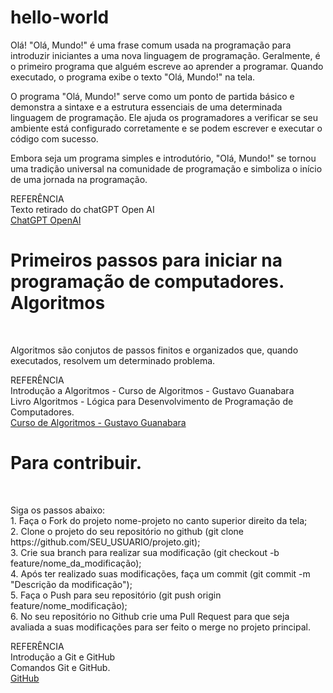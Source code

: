 # hello-world

<p>Olá! "Olá, Mundo!" é uma frase comum usada na programação para introduzir iniciantes a uma nova linguagem de programação. Geralmente, é o primeiro programa que alguém escreve ao aprender a programar. Quando executado, o programa exibe o texto "Olá, Mundo!" na tela.

O programa "Olá, Mundo!" serve como um ponto de partida básico e demonstra a sintaxe e a estrutura essenciais de uma determinada linguagem de programação. Ele ajuda os programadores a verificar se seu ambiente está configurado corretamente e se podem escrever e executar o código com sucesso.

Embora seja um programa simples e introdutório, "Olá, Mundo!" se tornou uma tradição universal na comunidade de programação e simboliza o início de uma jornada na programação.</p>

<p>REFERÊNCIA<br>
  Texto retirado do chatGPT Open AI<br>
  <a href="https://chat.openai.com/">ChatGPT OpenAI<a></p>


<h1>Primeiros passos para iniciar na programação de computadores.<br>Algoritmos</h1><br>
<p>Algoritmos são conjutos de passos finitos e organizados que, quando executados, resolvem um determinado problema.<br>

REFERÊNCIA<br>
  Introdução a Algoritmos - Curso de Algoritmos - Gustavo Guanabara<br>
  Livro Algoritmos - Lógica para Desenvolvimento de Programação de Computadores.<br>
  <a href="https://www.youtube.com/watch?v=8mei6uVttho&list=PLHz_AreHm4dmSj0MHol_aoNYCSGFqvfXV">Curso de Algoritmos - Gustavo Guanabara</a></p>


<h1>Para contribuir.</h1><br>
<p>Siga os passos abaixo:<br>
1. Faça o Fork do projeto nome-projeto no canto superior direito da tela;<br>
2. Clone o projeto do seu repositório no github (git clone https://github.com/SEU_USUARIO/projeto.git);<br>
3. Crie sua branch para realizar sua modificação (git checkout -b feature/nome_da_modificação);<br>
4. Após ter realizado suas modificações, faça um commit (git commit -m "Descrição da modificação");<br>
5. Faça o Push para seu repositório (git push origin feature/nome_modificação);<br>
6. No seu repositório no Github crie uma Pull Request para que seja avaliada a suas modificações para ser feito o merge no projeto principal.<br>
</p>
<p>
REFERÊNCIA<br>
  Introdução a Git e GitHub<br>
  Comandos Git e GitHub.<br>
  <a href="#">GitHub</a>
</p>
